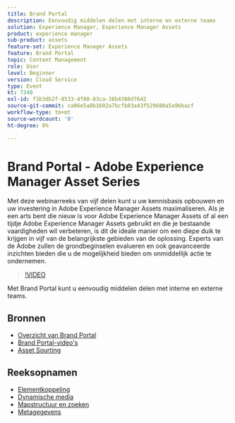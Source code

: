 ```yaml
---
title: Brand Portal
description: Eenvoudig middelen delen met interne en externe teams
solution: Experience Manager, Experience Manager Assets
product: experience manager
sub-product: assets
feature-set: Experience Manager Assets
feature: Brand Portal
topic: Content Management
role: User
level: Beginner
version: Cloud Service
type: Event
kt: 7340
exl-id: f1b3db2f-8533-4f80-83ca-38b4380d7642
source-git-commit: ca06e5a8b1602a7bcfb83a43f529680a5a96bacf
workflow-type: tm+mt
source-wordcount: '0'
ht-degree: 0%

---
```


# Brand Portal - Adobe Experience Manager Asset Series

Met deze webinarreeks van vijf delen kunt u uw kennisbasis opbouwen en uw investering in Adobe Experience Manager Assets maximaliseren. Als je een arts bent die nieuw is voor Adobe Experience Manager Assets of al een tijdje Adobe Experience Manager Assets gebruikt en die je bestaande vaardigheden wil verbeteren, is dit de ideale manier om een diepe duik te krijgen in vijf van de belangrijkste gebieden van de oplossing. Experts van de Adobe zullen de grondbeginselen evalueren en ook geavanceerde inzichten bieden die u de mogelijkheid bieden om onmiddellijk actie te ondernemen.

>[!VIDEO](https://video.tv.adobe.com/v/332133/?quality=12&learn=on&hidetitle=true)

Met Brand Portal kunt u eenvoudig middelen delen met interne en externe teams.

## Bronnen

* [Overzicht van Brand Portal](https://experienceleague.adobe.com/docs/experience-manager-brand-portal/using/introduction/brand-portal.html)
* [Brand Portal-video&#39;s](https://experienceleague.adobe.com/docs/experience-manager-learn/assets/sharing/brand-portal/brand-portal.html)
* [Asset Sourting](https://experienceleague.adobe.com/docs/experience-manager-brand-portal/using/asset-sourcing-in-brand-portal/brand-portal-asset-sourcing.html)

## Reeksopnamen

* [Elementkoppeling](asset-link.md)
* [Dynamische media](dynamic-media.md)
* [Mapstructuur en zoeken](folder-structure-search.md)
* [Metagegevens](metadata.md)
